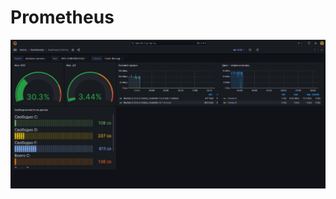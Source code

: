 # Prometheus
![Снимок](https://github.com/keeper521/otus_linux/blob/main/lessons/Prometheus/Снимок.JPG)
